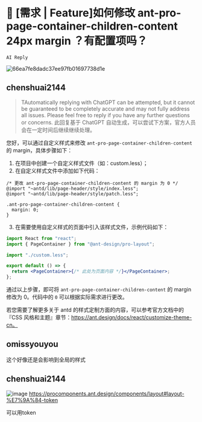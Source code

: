 # 👑 [需求 | Feature]如何修改 ant-pro-page-container-children-content 24px margin ？有配置项吗？

`AI Reply`

![66ea7fe8dadc37ee97fb01697738d1e](https://user-images.githubusercontent.com/29811324/206665182-5ac242b7-bdfe-475e-b588-706264ea85f1.png)

## chenshuai2144

> TAutomatically replying with ChatGPT can be attempted, but it cannot be guaranteed to be completely accurate and may not fully address all issues. Please feel free to reply if you have any further questions or concerns.
> 此回复基于 ChatGPT 自动生成，可以尝试下方案，官方人员会在一定时间后继续继续处理。

您好，可以通过自定义样式来修改 `ant-pro-page-container-children-content` 的 margin，具体步骤如下：

1. 在项目中创建一个自定义样式文件（如：custom.less）；
2. 在自定义样式文件中添加如下代码：

```less
/* 更改 ant-pro-page-container-children-content 的 margin 为 0 */
@import "~antd/lib/page-header/style/index.less";
@import "~antd/lib/page-header/style/patch.less";

.ant-pro-page-container-children-content {
  margin: 0;
}
```

3. 在需要使用自定义样式的页面中引入该样式文件，示例代码如下：

```jsx
import React from "react";
import { PageContainer } from "@ant-design/pro-layout";

import "./custom.less";

export default () => {
  return <PageContainer>{/* 此处为页面内容 */}</PageContainer>;
};
```

通过以上步骤，即可将 `ant-pro-page-container-children-content` 的 margin 修改为 0。代码中的 `0` 可以根据实际需求进行更改。

若您需要了解更多关于 antd 的样式定制方面的内容，可以参考官方文档中的『CSS 风格和主题』章节：https://ant.design/docs/react/customize-theme-cn。

## omissyouyou

这个好像还是会影响到全局的样式

## chenshuai2144

![image](https://github.com/ant-design/ant-design-pro/assets/8186664/ad3210ff-be29-48a5-a935-7aa415159813)
https://procomponents.ant.design/components/layout#layout-%E7%9A%84-token

可以用token
